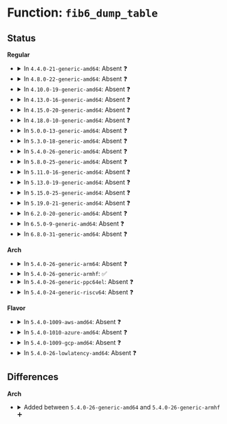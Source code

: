 # Function: <code>fib6_dump_table</code>

## Status
<b>Regular</b>
<ul>
<li>
<details>
<summary>In <code>4.4.0-21-generic-amd64</code>: Absent ❓</summary>

```json
{
  "name": "fib6_dump_table",
  "collision_type": "Unique Static",
  "inline_type": "Full",
  "funcs": [
    {
      "addr": 18446744071587079408,
      "name": "fib6_dump_table",
      "external": false,
      "loc": "net/ipv6/ip6_fib.c:348",
      "file": "net/ipv6/ip6_fib.c",
      "inline": "not declared, inlined",
      "caller_inline": [
        "net/ipv6/ip6_fib.c:inet6_dump_fib"
      ],
      "caller_func": []
    }
  ],
  "symbols": []
}
```
</details>
</li>
<li>
<details>
<summary>In <code>4.8.0-22-generic-amd64</code>: Absent ❓</summary>

```json
{
  "name": "fib6_dump_table",
  "collision_type": "Unique Static",
  "inline_type": "Full",
  "funcs": [
    {
      "addr": 18446744071587528735,
      "name": "fib6_dump_table",
      "external": false,
      "loc": "net/ipv6/ip6_fib.c:349",
      "file": "net/ipv6/ip6_fib.c",
      "inline": "not declared, inlined",
      "caller_inline": [
        "net/ipv6/ip6_fib.c:inet6_dump_fib"
      ],
      "caller_func": []
    }
  ],
  "symbols": []
}
```
</details>
</li>
<li>
<details>
<summary>In <code>4.10.0-19-generic-amd64</code>: Absent ❓</summary>

```json
{
  "name": "fib6_dump_table",
  "collision_type": "Unique Static",
  "inline_type": "Full",
  "funcs": [
    {
      "addr": 18446744071587733087,
      "name": "fib6_dump_table",
      "external": false,
      "loc": "net/ipv6/ip6_fib.c:349",
      "file": "net/ipv6/ip6_fib.c",
      "inline": "not declared, inlined",
      "caller_inline": [
        "net/ipv6/ip6_fib.c:inet6_dump_fib"
      ],
      "caller_func": []
    }
  ],
  "symbols": []
}
```
</details>
</li>
<li>
<details>
<summary>In <code>4.13.0-16-generic-amd64</code>: Absent ❓</summary>

```json
{
  "name": "fib6_dump_table",
  "collision_type": "Unique Static",
  "inline_type": "Full",
  "funcs": [
    {
      "addr": 18446744071587890090,
      "name": "fib6_dump_table",
      "external": false,
      "loc": "net/ipv6/ip6_fib.c:373",
      "file": "net/ipv6/ip6_fib.c",
      "inline": "not declared, inlined",
      "caller_inline": [
        "net/ipv6/ip6_fib.c:inet6_dump_fib"
      ],
      "caller_func": []
    }
  ],
  "symbols": []
}
```
</details>
</li>
<li>
<details>
<summary>In <code>4.15.0-20-generic-amd64</code>: Absent ❓</summary>

```json
{
  "name": "fib6_dump_table",
  "collision_type": "Unique Static",
  "inline_type": "Full",
  "funcs": [
    {
      "addr": 18446744071588422650,
      "name": "fib6_dump_table",
      "external": false,
      "loc": "net/ipv6/ip6_fib.c:478",
      "file": "net/ipv6/ip6_fib.c",
      "inline": "not declared, inlined",
      "caller_inline": [
        "net/ipv6/ip6_fib.c:inet6_dump_fib"
      ],
      "caller_func": []
    }
  ],
  "symbols": []
}
```
</details>
</li>
<li>
<details>
<summary>In <code>4.18.0-10-generic-amd64</code>: Absent ❓</summary>

```json
{
  "name": "fib6_dump_table",
  "collision_type": "Unique Static",
  "inline_type": "Full",
  "funcs": [
    {
      "addr": 18446744071588783959,
      "name": "fib6_dump_table",
      "external": false,
      "loc": "net/ipv6/ip6_fib.c:526",
      "file": "net/ipv6/ip6_fib.c",
      "inline": "not declared, inlined",
      "caller_inline": [
        "net/ipv6/ip6_fib.c:inet6_dump_fib"
      ],
      "caller_func": []
    }
  ],
  "symbols": []
}
```
</details>
</li>
<li>
<details>
<summary>In <code>5.0.0-13-generic-amd64</code>: Absent ❓</summary>

```json
{
  "name": "fib6_dump_table",
  "collision_type": "Unique Static",
  "inline_type": "Selective",
  "funcs": [
    {
      "addr": 18446744071589002624,
      "name": "fib6_dump_table",
      "external": false,
      "loc": "net/ipv6/ip6_fib.c:525",
      "file": "net/ipv6/ip6_fib.c",
      "inline": "not declared, inlined",
      "caller_inline": [],
      "caller_func": [
        "net/ipv6/ip6_fib.c:inet6_dump_fib",
        "net/ipv6/ip6_fib.c:inet6_dump_fib"
      ]
    }
  ],
  "symbols": [
    {
      "addr": 18446744071589002624,
      "name": "fib6_dump_table.isra.19",
      "section": ".text",
      "bind": "STB_LOCAL",
      "size": 251
    }
  ]
}
```
</details>
</li>
<li>
<details>
<summary>In <code>5.3.0-18-generic-amd64</code>: Absent ❓</summary>

```json
{
  "name": "fib6_dump_table",
  "collision_type": "Unique Static",
  "inline_type": "Selective",
  "funcs": [
    {
      "addr": 18446744071589453536,
      "name": "fib6_dump_table",
      "external": false,
      "loc": "net/ipv6/ip6_fib.c:518",
      "file": "net/ipv6/ip6_fib.c",
      "inline": "not declared, inlined",
      "caller_inline": [],
      "caller_func": [
        "net/ipv6/ip6_fib.c:inet6_dump_fib",
        "net/ipv6/ip6_fib.c:inet6_dump_fib"
      ]
    }
  ],
  "symbols": [
    {
      "addr": 18446744071589453536,
      "name": "fib6_dump_table.isra.0",
      "section": ".text",
      "bind": "STB_LOCAL",
      "size": 279
    }
  ]
}
```
</details>
</li>
<li>
<details>
<summary>In <code>5.4.0-26-generic-amd64</code>: Absent ❓</summary>

```json
{
  "name": "fib6_dump_table",
  "collision_type": "Unique Static",
  "inline_type": "Selective",
  "funcs": [
    {
      "addr": 18446744071589677888,
      "name": "fib6_dump_table",
      "external": false,
      "loc": "net/ipv6/ip6_fib.c:518",
      "file": "net/ipv6/ip6_fib.c",
      "inline": "not declared, inlined",
      "caller_inline": [],
      "caller_func": [
        "net/ipv6/ip6_fib.c:inet6_dump_fib",
        "net/ipv6/ip6_fib.c:inet6_dump_fib"
      ]
    }
  ],
  "symbols": [
    {
      "addr": 18446744071589677888,
      "name": "fib6_dump_table.isra.0",
      "section": ".text",
      "bind": "STB_LOCAL",
      "size": 279
    }
  ]
}
```
</details>
</li>
<li>
<details>
<summary>In <code>5.8.0-25-generic-amd64</code>: Absent ❓</summary>

```json
{
  "name": "fib6_dump_table",
  "collision_type": "Unique Static",
  "inline_type": "Selective",
  "funcs": [
    {
      "addr": 18446744071590692048,
      "name": "fib6_dump_table",
      "external": false,
      "loc": "net/ipv6/ip6_fib.c:569",
      "file": "net/ipv6/ip6_fib.c",
      "inline": "not declared, inlined",
      "caller_inline": [],
      "caller_func": [
        "net/ipv6/ip6_fib.c:inet6_dump_fib",
        "net/ipv6/ip6_fib.c:inet6_dump_fib"
      ]
    }
  ],
  "symbols": [
    {
      "addr": 18446744071590692048,
      "name": "fib6_dump_table.isra.0",
      "section": ".text",
      "bind": "STB_LOCAL",
      "size": 452
    }
  ]
}
```
</details>
</li>
<li>
<details>
<summary>In <code>5.11.0-16-generic-amd64</code>: Absent ❓</summary>

```json
{
  "name": "fib6_dump_table",
  "collision_type": "Unique Static",
  "inline_type": "Selective",
  "funcs": [
    {
      "addr": 18446744071590752528,
      "name": "fib6_dump_table",
      "external": false,
      "loc": "net/ipv6/ip6_fib.c:570",
      "file": "net/ipv6/ip6_fib.c",
      "inline": "not declared, inlined",
      "caller_inline": [],
      "caller_func": [
        "net/ipv6/ip6_fib.c:inet6_dump_fib",
        "net/ipv6/ip6_fib.c:inet6_dump_fib"
      ]
    }
  ],
  "symbols": [
    {
      "addr": 18446744071590752528,
      "name": "fib6_dump_table.isra.0",
      "section": ".text",
      "bind": "STB_LOCAL",
      "size": 452
    }
  ]
}
```
</details>
</li>
<li>
<details>
<summary>In <code>5.13.0-19-generic-amd64</code>: Absent ❓</summary>

```json
{
  "name": "fib6_dump_table",
  "collision_type": "Unique Static",
  "inline_type": "Selective",
  "funcs": [
    {
      "addr": 18446744071590680016,
      "name": "fib6_dump_table",
      "external": false,
      "loc": "net/ipv6/ip6_fib.c:571",
      "file": "net/ipv6/ip6_fib.c",
      "inline": "not declared, inlined",
      "caller_inline": [],
      "caller_func": [
        "net/ipv6/ip6_fib.c:inet6_dump_fib",
        "net/ipv6/ip6_fib.c:inet6_dump_fib"
      ]
    }
  ],
  "symbols": [
    {
      "addr": 18446744071590680016,
      "name": "fib6_dump_table.isra.0",
      "section": ".text",
      "bind": "STB_LOCAL",
      "size": 446
    }
  ]
}
```
</details>
</li>
<li>
<details>
<summary>In <code>5.15.0-25-generic-amd64</code>: Absent ❓</summary>

```json
{
  "name": "fib6_dump_table",
  "collision_type": "Unique Static",
  "inline_type": "Selective",
  "funcs": [
    {
      "addr": 18446744071591496576,
      "name": "fib6_dump_table",
      "external": false,
      "loc": "net/ipv6/ip6_fib.c:572",
      "file": "net/ipv6/ip6_fib.c",
      "inline": "not declared, inlined",
      "caller_inline": [],
      "caller_func": [
        "net/ipv6/ip6_fib.c:inet6_dump_fib",
        "net/ipv6/ip6_fib.c:inet6_dump_fib"
      ]
    }
  ],
  "symbols": [
    {
      "addr": 18446744071591496576,
      "name": "fib6_dump_table.isra.0",
      "section": ".text",
      "bind": "STB_LOCAL",
      "size": 446
    }
  ]
}
```
</details>
</li>
<li>
<details>
<summary>In <code>5.19.0-21-generic-amd64</code>: Absent ❓</summary>

```json
{
  "name": "fib6_dump_table",
  "collision_type": "Unique Static",
  "inline_type": "Selective",
  "funcs": [
    {
      "addr": 18446744071593180736,
      "name": "fib6_dump_table",
      "external": false,
      "loc": "net/ipv6/ip6_fib.c:573",
      "file": "net/ipv6/ip6_fib.c",
      "inline": "not declared, inlined",
      "caller_inline": [],
      "caller_func": [
        "net/ipv6/ip6_fib.c:inet6_dump_fib",
        "net/ipv6/ip6_fib.c:inet6_dump_fib"
      ]
    }
  ],
  "symbols": [
    {
      "addr": 18446744071593180736,
      "name": "fib6_dump_table.isra.0",
      "section": ".text",
      "bind": "STB_LOCAL",
      "size": 456
    }
  ]
}
```
</details>
</li>
<li>
<details>
<summary>In <code>6.2.0-20-generic-amd64</code>: Absent ❓</summary>

```json
{
  "name": "fib6_dump_table",
  "collision_type": "Unique Static",
  "inline_type": "Selective",
  "funcs": [
    {
      "addr": 18446744071595079360,
      "name": "fib6_dump_table",
      "external": false,
      "loc": "net/ipv6/ip6_fib.c:572",
      "file": "net/ipv6/ip6_fib.c",
      "inline": "not declared, inlined",
      "caller_inline": [],
      "caller_func": [
        "net/ipv6/ip6_fib.c:inet6_dump_fib",
        "net/ipv6/ip6_fib.c:inet6_dump_fib"
      ]
    }
  ],
  "symbols": [
    {
      "addr": 18446744071595079360,
      "name": "fib6_dump_table.isra.0",
      "section": ".text",
      "bind": "STB_LOCAL",
      "size": 456
    }
  ]
}
```
</details>
</li>
<li>
<details>
<summary>In <code>6.5.0-9-generic-amd64</code>: Absent ❓</summary>

```json
{
  "name": "fib6_dump_table",
  "collision_type": "Unique Static",
  "inline_type": "Selective",
  "funcs": [
    {
      "addr": 18446744071595473376,
      "name": "fib6_dump_table",
      "external": false,
      "loc": "net/ipv6/ip6_fib.c:572",
      "file": "net/ipv6/ip6_fib.c",
      "inline": "not declared, inlined",
      "caller_inline": [],
      "caller_func": [
        "net/ipv6/ip6_fib.c:inet6_dump_fib",
        "net/ipv6/ip6_fib.c:inet6_dump_fib"
      ]
    }
  ],
  "symbols": [
    {
      "addr": 18446744071595473376,
      "name": "fib6_dump_table.isra.0",
      "section": ".text",
      "bind": "STB_LOCAL",
      "size": 455
    }
  ]
}
```
</details>
</li>
<li>
<details>
<summary>In <code>6.8.0-31-generic-amd64</code>: Absent ❓</summary>

```json
{
  "name": "fib6_dump_table",
  "collision_type": "Unique Static",
  "inline_type": "Selective",
  "funcs": [
    {
      "addr": 18446744071596315920,
      "name": "fib6_dump_table",
      "external": false,
      "loc": "net/ipv6/ip6_fib.c:572",
      "file": "net/ipv6/ip6_fib.c",
      "inline": "not declared, inlined",
      "caller_inline": [],
      "caller_func": [
        "net/ipv6/ip6_fib.c:inet6_dump_fib",
        "net/ipv6/ip6_fib.c:inet6_dump_fib"
      ]
    }
  ],
  "symbols": [
    {
      "addr": 18446744071596315920,
      "name": "fib6_dump_table.isra.0",
      "section": ".text",
      "bind": "STB_LOCAL",
      "size": 455
    }
  ]
}
```
</details>
</li>
</ul>
<b>Arch</b>
<ul>
<li>
<details>
<summary>In <code>5.4.0-26-generic-arm64</code>: Absent ❓</summary>

```json
{
  "name": "fib6_dump_table",
  "collision_type": "Unique Static",
  "inline_type": "Selective",
  "funcs": [
    {
      "addr": 18446603336503370824,
      "name": "fib6_dump_table",
      "external": false,
      "loc": "net/ipv6/ip6_fib.c:518",
      "file": "net/ipv6/ip6_fib.c",
      "inline": "not declared, inlined",
      "caller_inline": [],
      "caller_func": [
        "net/ipv6/ip6_fib.c:inet6_dump_fib",
        "net/ipv6/ip6_fib.c:inet6_dump_fib"
      ]
    }
  ],
  "symbols": [
    {
      "addr": 18446603336503370824,
      "name": "fib6_dump_table.isra.0",
      "section": ".text",
      "bind": "STB_LOCAL",
      "size": 512
    }
  ]
}
```
</details>
</li>
<li>
<details>
<summary>In <code>5.4.0-26-generic-armhf</code>: ✅</summary>

```c
int fib6_dump_table(struct fib6_table * table, struct sk_buff * skb, struct netlink_callback * cb)
```

```json
{
  "name": "fib6_dump_table",
  "collision_type": "Unique Static",
  "inline_type": "No",
  "funcs": [
    {
      "addr": 3236028744,
      "name": "fib6_dump_table",
      "external": false,
      "loc": "net/ipv6/ip6_fib.c:518",
      "file": "net/ipv6/ip6_fib.c",
      "inline": "seen, unknown",
      "caller_inline": [],
      "caller_func": [
        "net/ipv6/ip6_fib.c:inet6_dump_fib",
        "net/ipv6/ip6_fib.c:inet6_dump_fib"
      ]
    }
  ],
  "symbols": [
    {
      "addr": 3236028744,
      "name": "fib6_dump_table",
      "section": ".text",
      "bind": "STB_LOCAL",
      "size": 264
    }
  ]
}
```
</details>
</li>
<li>
<details>
<summary>In <code>5.4.0-26-generic-ppc64el</code>: Absent ❓</summary>

```json
{
  "name": "fib6_dump_table",
  "collision_type": "Unique Static",
  "inline_type": "Selective",
  "funcs": [
    {
      "addr": 13835058055297134704,
      "name": "fib6_dump_table",
      "external": false,
      "loc": "net/ipv6/ip6_fib.c:518",
      "file": "net/ipv6/ip6_fib.c",
      "inline": "not declared, inlined",
      "caller_inline": [],
      "caller_func": [
        "net/ipv6/ip6_fib.c:inet6_dump_fib",
        "net/ipv6/ip6_fib.c:inet6_dump_fib"
      ]
    }
  ],
  "symbols": [
    {
      "addr": 13835058055297134704,
      "name": "fib6_dump_table.isra.0",
      "section": ".text",
      "bind": "STB_LOCAL",
      "size": 452
    }
  ]
}
```
</details>
</li>
<li>
<details>
<summary>In <code>5.4.0-24-generic-riscv64</code>: Absent ❓</summary>

```json
{
  "name": "fib6_dump_table",
  "collision_type": "Unique Static",
  "inline_type": "Selective",
  "funcs": [
    {
      "addr": 18446743936279371092,
      "name": "fib6_dump_table",
      "external": false,
      "loc": "net/ipv6/ip6_fib.c:518",
      "file": "net/ipv6/ip6_fib.c",
      "inline": "not declared, inlined",
      "caller_inline": [],
      "caller_func": [
        "net/ipv6/ip6_fib.c:inet6_dump_fib",
        "net/ipv6/ip6_fib.c:inet6_dump_fib"
      ]
    }
  ],
  "symbols": [
    {
      "addr": 18446743936279371092,
      "name": "fib6_dump_table.isra.0",
      "section": ".text",
      "bind": "STB_LOCAL",
      "size": 232
    }
  ]
}
```
</details>
</li>
</ul>
<b>Flavor</b>
<ul>
<li>
<details>
<summary>In <code>5.4.0-1009-aws-amd64</code>: Absent ❓</summary>

```json
{
  "name": "fib6_dump_table",
  "collision_type": "Unique Static",
  "inline_type": "Selective",
  "funcs": [
    {
      "addr": 18446744071589282256,
      "name": "fib6_dump_table",
      "external": false,
      "loc": "net/ipv6/ip6_fib.c:518",
      "file": "net/ipv6/ip6_fib.c",
      "inline": "not declared, inlined",
      "caller_inline": [],
      "caller_func": [
        "net/ipv6/ip6_fib.c:inet6_dump_fib",
        "net/ipv6/ip6_fib.c:inet6_dump_fib"
      ]
    }
  ],
  "symbols": [
    {
      "addr": 18446744071589282256,
      "name": "fib6_dump_table.isra.0",
      "section": ".text",
      "bind": "STB_LOCAL",
      "size": 279
    }
  ]
}
```
</details>
</li>
<li>
<details>
<summary>In <code>5.4.0-1010-azure-amd64</code>: Absent ❓</summary>

```json
{
  "name": "fib6_dump_table",
  "collision_type": "Unique Static",
  "inline_type": "Selective",
  "funcs": [
    {
      "addr": 18446744071589007248,
      "name": "fib6_dump_table",
      "external": false,
      "loc": "net/ipv6/ip6_fib.c:518",
      "file": "net/ipv6/ip6_fib.c",
      "inline": "not declared, inlined",
      "caller_inline": [],
      "caller_func": [
        "net/ipv6/ip6_fib.c:inet6_dump_fib",
        "net/ipv6/ip6_fib.c:inet6_dump_fib"
      ]
    }
  ],
  "symbols": [
    {
      "addr": 18446744071589007248,
      "name": "fib6_dump_table.isra.0",
      "section": ".text",
      "bind": "STB_LOCAL",
      "size": 279
    }
  ]
}
```
</details>
</li>
<li>
<details>
<summary>In <code>5.4.0-1009-gcp-amd64</code>: Absent ❓</summary>

```json
{
  "name": "fib6_dump_table",
  "collision_type": "Unique Static",
  "inline_type": "Selective",
  "funcs": [
    {
      "addr": 18446744071589719120,
      "name": "fib6_dump_table",
      "external": false,
      "loc": "net/ipv6/ip6_fib.c:518",
      "file": "net/ipv6/ip6_fib.c",
      "inline": "not declared, inlined",
      "caller_inline": [],
      "caller_func": [
        "net/ipv6/ip6_fib.c:inet6_dump_fib",
        "net/ipv6/ip6_fib.c:inet6_dump_fib"
      ]
    }
  ],
  "symbols": [
    {
      "addr": 18446744071589719120,
      "name": "fib6_dump_table.isra.0",
      "section": ".text",
      "bind": "STB_LOCAL",
      "size": 279
    }
  ]
}
```
</details>
</li>
<li>
<details>
<summary>In <code>5.4.0-26-lowlatency-amd64</code>: Absent ❓</summary>

```json
{
  "name": "fib6_dump_table",
  "collision_type": "Unique Static",
  "inline_type": "Selective",
  "funcs": [
    {
      "addr": 18446744071589769424,
      "name": "fib6_dump_table",
      "external": false,
      "loc": "net/ipv6/ip6_fib.c:518",
      "file": "net/ipv6/ip6_fib.c",
      "inline": "not declared, inlined",
      "caller_inline": [],
      "caller_func": [
        "net/ipv6/ip6_fib.c:inet6_dump_fib",
        "net/ipv6/ip6_fib.c:inet6_dump_fib"
      ]
    }
  ],
  "symbols": [
    {
      "addr": 18446744071589769424,
      "name": "fib6_dump_table.isra.0",
      "section": ".text",
      "bind": "STB_LOCAL",
      "size": 279
    }
  ]
}
```
</details>
</li>
</ul>

## Differences
<b>Arch</b>
<ul>
<li>
<details>
<summary>Added between <code>5.4.0-26-generic-amd64</code> and <code>5.4.0-26-generic-armhf</code> ➕</summary>

```c
int fib6_dump_table(struct fib6_table * table, struct sk_buff * skb, struct netlink_callback * cb)
```
</details>
</li>
</ul>
